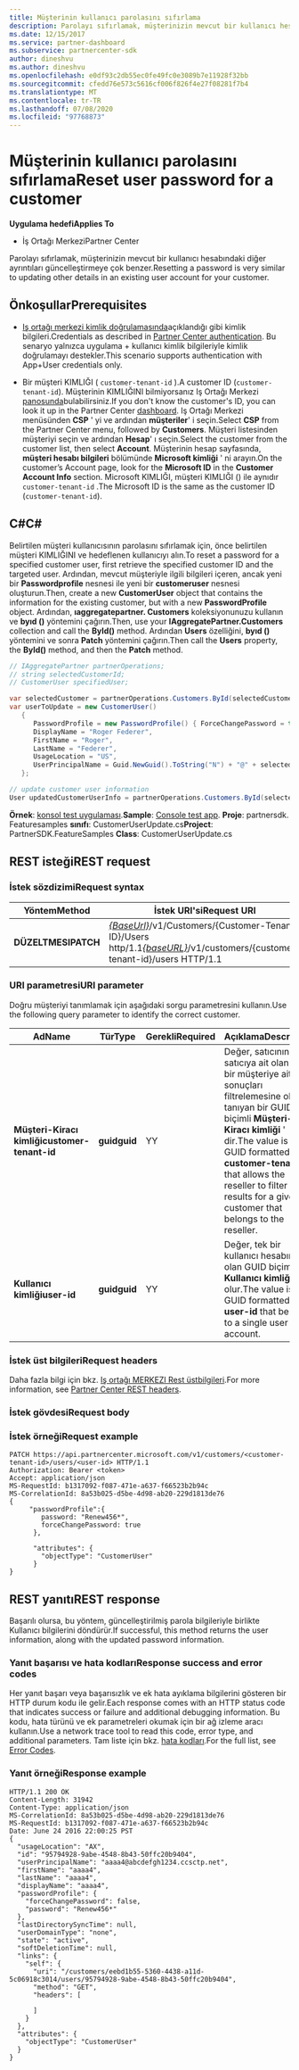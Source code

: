 ```yaml
---
title: Müşterinin kullanıcı parolasını sıfırlama
description: Parolayı sıfırlamak, müşterinizin mevcut bir kullanıcı hesabındaki diğer ayrıntıları güncelleştirmeye çok benzer.
ms.date: 12/15/2017
ms.service: partner-dashboard
ms.subservice: partnercenter-sdk
author: dineshvu
ms.author: dineshvu
ms.openlocfilehash: e0df93c2db55ec0fe49fc0e3089b7e11928f32bb
ms.sourcegitcommit: cfedd76e573c5616cf006f826f4e27f08281f7b4
ms.translationtype: MT
ms.contentlocale: tr-TR
ms.lasthandoff: 07/08/2020
ms.locfileid: "97768873"
---
```

# <a name="reset-user-password-for-a-customer"></a><span data-ttu-id="f9304-103">Müşterinin kullanıcı parolasını sıfırlama</span><span class="sxs-lookup"><span data-stu-id="f9304-103">Reset user password for a customer</span></span>

<span data-ttu-id="f9304-104">**Uygulama hedefi**</span><span class="sxs-lookup"><span data-stu-id="f9304-104">**Applies To**</span></span>

- <span data-ttu-id="f9304-105">İş Ortağı Merkezi</span><span class="sxs-lookup"><span data-stu-id="f9304-105">Partner Center</span></span>

<span data-ttu-id="f9304-106">Parolayı sıfırlamak, müşterinizin mevcut bir kullanıcı hesabındaki diğer ayrıntıları güncelleştirmeye çok benzer.</span><span class="sxs-lookup"><span data-stu-id="f9304-106">Resetting a password is very similar to updating other details in an existing user account for your customer.</span></span>

## <a name="prerequisites"></a><span data-ttu-id="f9304-107">Önkoşullar</span><span class="sxs-lookup"><span data-stu-id="f9304-107">Prerequisites</span></span>

- <span data-ttu-id="f9304-108">[Iş ortağı merkezi kimlik doğrulamasında](partner-center-authentication.md)açıklandığı gibi kimlik bilgileri.</span><span class="sxs-lookup"><span data-stu-id="f9304-108">Credentials as described in [Partner Center authentication](partner-center-authentication.md).</span></span> <span data-ttu-id="f9304-109">Bu senaryo yalnızca uygulama + kullanıcı kimlik bilgileriyle kimlik doğrulamayı destekler.</span><span class="sxs-lookup"><span data-stu-id="f9304-109">This scenario supports authentication with App+User credentials only.</span></span>

- <span data-ttu-id="f9304-110">Bir müşteri KIMLIĞI ( `customer-tenant-id` ).</span><span class="sxs-lookup"><span data-stu-id="f9304-110">A customer ID (`customer-tenant-id`).</span></span> <span data-ttu-id="f9304-111">Müşterinin KIMLIĞINI bilmiyorsanız Iş Ortağı Merkezi [panosunda](https://partner.microsoft.com/dashboard)bulabilirsiniz.</span><span class="sxs-lookup"><span data-stu-id="f9304-111">If you don't know the customer's ID, you can look it up in the Partner Center [dashboard](https://partner.microsoft.com/dashboard).</span></span> <span data-ttu-id="f9304-112">Iş Ortağı Merkezi menüsünden **CSP** ' yi ve ardından **müşteriler**' i seçin.</span><span class="sxs-lookup"><span data-stu-id="f9304-112">Select **CSP** from the Partner Center menu, followed by **Customers**.</span></span> <span data-ttu-id="f9304-113">Müşteri listesinden müşteriyi seçin ve ardından **Hesap**' ı seçin.</span><span class="sxs-lookup"><span data-stu-id="f9304-113">Select the customer from the customer list, then select **Account**.</span></span> <span data-ttu-id="f9304-114">Müşterinin hesap sayfasında, **müşteri hesabı bilgileri** bölümünde **Microsoft kimliği** ' ni arayın.</span><span class="sxs-lookup"><span data-stu-id="f9304-114">On the customer’s Account page, look for the **Microsoft ID** in the **Customer Account Info** section.</span></span> <span data-ttu-id="f9304-115">Microsoft KIMLIĞI, müşteri KIMLIĞI () ile aynıdır `customer-tenant-id` .</span><span class="sxs-lookup"><span data-stu-id="f9304-115">The Microsoft ID is the same as the customer ID  (`customer-tenant-id`).</span></span>

## <a name="c"></a><span data-ttu-id="f9304-116">C\#</span><span class="sxs-lookup"><span data-stu-id="f9304-116">C\#</span></span>

<span data-ttu-id="f9304-117">Belirtilen müşteri kullanıcısının parolasını sıfırlamak için, önce belirtilen müşteri KIMLIĞINI ve hedeflenen kullanıcıyı alın.</span><span class="sxs-lookup"><span data-stu-id="f9304-117">To reset a password for a specified customer user, first retrieve the specified customer ID and the targeted user.</span></span> <span data-ttu-id="f9304-118">Ardından, mevcut müşteriyle ilgili bilgileri içeren, ancak yeni bir **Passwordprofile** nesnesi ile yeni bir **customeruser** nesnesi oluşturun.</span><span class="sxs-lookup"><span data-stu-id="f9304-118">Then, create a new **CustomerUser** object that contains the information for the existing customer, but with a new **PasswordProfile** object.</span></span> <span data-ttu-id="f9304-119">Ardından, **ıaggregatepartner. Customers** koleksiyonunuzu kullanın ve **byıd ()** yöntemini çağırın.</span><span class="sxs-lookup"><span data-stu-id="f9304-119">Then, use your **IAggregatePartner.Customers** collection and call the **ById()** method.</span></span> <span data-ttu-id="f9304-120">Ardından **Users** özelliğini, **byıd ()** yöntemini ve sonra **Patch** yöntemini çağırın.</span><span class="sxs-lookup"><span data-stu-id="f9304-120">Then call the **Users** property, the **ById()** method, and then the **Patch** method.</span></span>

``` csharp
// IAggregatePartner partnerOperations;
// string selectedCustomerId;
// CustomerUser specifiedUser;

var selectedCustomer = partnerOperations.Customers.ById(selectedCustomerId).Get();
var userToUpdate = new CustomerUser()
   {
      PasswordProfile = new PasswordProfile() { ForceChangePassword = true, Password = "newPassword" },
      DisplayName = "Roger Federer",
      FirstName = "Roger",
      LastName = "Federer",
      UsageLocation = "US",
      UserPrincipalName = Guid.NewGuid().ToString("N") + "@" + selectedCustomer.CompanyProfile.Domain.ToString()
   };

// update customer user information
User updatedCustomerUserInfo = partnerOperations.Customers.ById(selectedCustomerId).Users.ById(specifiedUser.Id).Patch(userToUpdate);

```

<span data-ttu-id="f9304-121">**Örnek**: [konsol test uygulaması](console-test-app.md).</span><span class="sxs-lookup"><span data-stu-id="f9304-121">**Sample**: [Console test app](console-test-app.md).</span></span> <span data-ttu-id="f9304-122">**Proje**: partnersdk. Featuresamples **sınıfı**: CustomerUserUpdate.cs</span><span class="sxs-lookup"><span data-stu-id="f9304-122">**Project**: PartnerSDK.FeatureSamples **Class**: CustomerUserUpdate.cs</span></span>

## <a name="rest-request"></a><span data-ttu-id="f9304-123">REST isteği</span><span class="sxs-lookup"><span data-stu-id="f9304-123">REST request</span></span>

### <a name="request-syntax"></a><span data-ttu-id="f9304-124">İstek sözdizimi</span><span class="sxs-lookup"><span data-stu-id="f9304-124">Request syntax</span></span>

| <span data-ttu-id="f9304-125">Yöntem</span><span class="sxs-lookup"><span data-stu-id="f9304-125">Method</span></span>    | <span data-ttu-id="f9304-126">İstek URI'si</span><span class="sxs-lookup"><span data-stu-id="f9304-126">Request URI</span></span>                                                                                  |
|-----------|----------------------------------------------------------------------------------------------|
| <span data-ttu-id="f9304-127">**DÜZELTMESI**</span><span class="sxs-lookup"><span data-stu-id="f9304-127">**PATCH**</span></span> | <span data-ttu-id="f9304-128">[*{BaseUrl}*](partner-center-rest-urls.md)/v1/Customers/{Customer-Tenant-ID}/Users http/1.1</span><span class="sxs-lookup"><span data-stu-id="f9304-128">[*{baseURL}*](partner-center-rest-urls.md)/v1/customers/{customer-tenant-id}/users HTTP/1.1</span></span> |

### <a name="uri-parameter"></a><span data-ttu-id="f9304-129">URI parametresi</span><span class="sxs-lookup"><span data-stu-id="f9304-129">URI parameter</span></span>

<span data-ttu-id="f9304-130">Doğru müşteriyi tanımlamak için aşağıdaki sorgu parametresini kullanın.</span><span class="sxs-lookup"><span data-stu-id="f9304-130">Use the following query parameter to identify the correct customer.</span></span>

| <span data-ttu-id="f9304-131">Ad</span><span class="sxs-lookup"><span data-stu-id="f9304-131">Name</span></span>                   | <span data-ttu-id="f9304-132">Tür</span><span class="sxs-lookup"><span data-stu-id="f9304-132">Type</span></span>     | <span data-ttu-id="f9304-133">Gerekli</span><span class="sxs-lookup"><span data-stu-id="f9304-133">Required</span></span> | <span data-ttu-id="f9304-134">Açıklama</span><span class="sxs-lookup"><span data-stu-id="f9304-134">Description</span></span>                                                                                                                                            |
|------------------------|----------|----------|--------------------------------------------------------------------------------------------------------------------------------------------------------|
| <span data-ttu-id="f9304-135">**Müşteri-Kiracı kimliği**</span><span class="sxs-lookup"><span data-stu-id="f9304-135">**customer-tenant-id**</span></span> | <span data-ttu-id="f9304-136">**guid**</span><span class="sxs-lookup"><span data-stu-id="f9304-136">**guid**</span></span> | <span data-ttu-id="f9304-137">Y</span><span class="sxs-lookup"><span data-stu-id="f9304-137">Y</span></span>        | <span data-ttu-id="f9304-138">Değer, satıcının satıcıya ait olan belirli bir müşteriye ait sonuçları filtrelemesine olanak tanıyan bir GUID biçimli **Müşteri-Kiracı kimliği** ' dir.</span><span class="sxs-lookup"><span data-stu-id="f9304-138">The value is a GUID formatted **customer-tenant-id** that allows the reseller to filter the results for a given customer that belongs to the reseller.</span></span> |
| <span data-ttu-id="f9304-139">**Kullanıcı kimliği**</span><span class="sxs-lookup"><span data-stu-id="f9304-139">**user-id**</span></span>            | <span data-ttu-id="f9304-140">**guid**</span><span class="sxs-lookup"><span data-stu-id="f9304-140">**guid**</span></span> | <span data-ttu-id="f9304-141">Y</span><span class="sxs-lookup"><span data-stu-id="f9304-141">Y</span></span>        | <span data-ttu-id="f9304-142">Değer, tek bir kullanıcı hesabına ait olan GUID biçimli bir **Kullanıcı kimliği** olur.</span><span class="sxs-lookup"><span data-stu-id="f9304-142">The value is a GUID formatted **user-id** that belongs to a single user account.</span></span>                                                                       |

### <a name="request-headers"></a><span data-ttu-id="f9304-143">İstek üst bilgileri</span><span class="sxs-lookup"><span data-stu-id="f9304-143">Request headers</span></span>

<span data-ttu-id="f9304-144">Daha fazla bilgi için bkz. [Iş ortağı MERKEZI Rest üstbilgileri](headers.md).</span><span class="sxs-lookup"><span data-stu-id="f9304-144">For more information, see [Partner Center REST headers](headers.md).</span></span>

### <a name="request-body"></a><span data-ttu-id="f9304-145">İstek gövdesi</span><span class="sxs-lookup"><span data-stu-id="f9304-145">Request body</span></span>

### <a name="request-example"></a><span data-ttu-id="f9304-146">İstek örneği</span><span class="sxs-lookup"><span data-stu-id="f9304-146">Request example</span></span>

```http
PATCH https://api.partnercenter.microsoft.com/v1/customers/<customer-tenant-id>/users/<user-id> HTTP/1.1
Authorization: Bearer <token>
Accept: application/json
MS-RequestId: b1317092-f087-471e-a637-f66523b2b94c
MS-CorrelationId: 8a53b025-d5be-4d98-ab20-229d1813de76
{
     "passwordProfile":{
        password: "Renew456*",
        forceChangePassword: true
      },

      "attributes": {
        "objectType": "CustomerUser"
      }
}
```

## <a name="rest-response"></a><span data-ttu-id="f9304-147">REST yanıtı</span><span class="sxs-lookup"><span data-stu-id="f9304-147">REST response</span></span>

<span data-ttu-id="f9304-148">Başarılı olursa, bu yöntem, güncelleştirilmiş parola bilgileriyle birlikte Kullanıcı bilgilerini döndürür.</span><span class="sxs-lookup"><span data-stu-id="f9304-148">If successful, this method returns the user information, along with the updated password information.</span></span>

### <a name="response-success-and-error-codes"></a><span data-ttu-id="f9304-149">Yanıt başarısı ve hata kodları</span><span class="sxs-lookup"><span data-stu-id="f9304-149">Response success and error codes</span></span>

<span data-ttu-id="f9304-150">Her yanıt başarı veya başarısızlık ve ek hata ayıklama bilgilerini gösteren bir HTTP durum kodu ile gelir.</span><span class="sxs-lookup"><span data-stu-id="f9304-150">Each response comes with an HTTP status code that indicates success or failure and additional debugging information.</span></span> <span data-ttu-id="f9304-151">Bu kodu, hata türünü ve ek parametreleri okumak için bir ağ izleme aracı kullanın.</span><span class="sxs-lookup"><span data-stu-id="f9304-151">Use a network trace tool to read this code, error type, and additional parameters.</span></span> <span data-ttu-id="f9304-152">Tam liste için bkz. [hata kodları](error-codes.md).</span><span class="sxs-lookup"><span data-stu-id="f9304-152">For the full list, see [Error Codes](error-codes.md).</span></span>

### <a name="response-example"></a><span data-ttu-id="f9304-153">Yanıt örneği</span><span class="sxs-lookup"><span data-stu-id="f9304-153">Response example</span></span>

```http
HTTP/1.1 200 OK
Content-Length: 31942
Content-Type: application/json
MS-CorrelationId: 8a53b025-d5be-4d98-ab20-229d1813de76
MS-RequestId: b1317092-f087-471e-a637-f66523b2b94c
Date: June 24 2016 22:00:25 PST
{
  "usageLocation": "AX",
  "id": "95794928-9abe-4548-8b43-50ffc20b9404",
  "userPrincipalName": "aaaa4@abcdefgh1234.ccsctp.net",
  "firstName": "aaaa4",
  "lastName": "aaaa4",
  "displayName": "aaaa4",
  "passwordProfile": {
    "forceChangePassword": false,
    "password": "Renew456*"
  },
  "lastDirectorySyncTime": null,
  "userDomainType": "none",
  "state": "active",
  "softDeletionTime": null,
  "links": {
    "self": {
      "uri": "/customers/eebd1b55-5360-4438-a11d-5c06918c3014/users/95794928-9abe-4548-8b43-50ffc20b9404",
      "method": "GET",
      "headers": [

      ]
    }
  },
  "attributes": {
    "objectType": "CustomerUser"
  }
}
```
